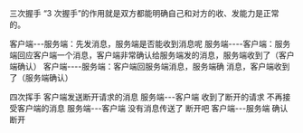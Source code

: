 三次握手
“3 次握手”的作用就是双方都能明确自己和对方的收、发能力是正常的。

客户端---服务端：先发消息，服务端是否能收到消息呢
服务端----客户端：服务端回应客户端一个消息，客户端非常确认给服务端发的消息，服务端收到了（客户端确认）
客户端----服务端：客户端回服务端消息，服务端确
消息，客户端收到了（服务端确认）

四次挥手
客户端发送断开请求的消息
服务端---客户端 收到了断开的请求 不再接受客户端的消息
服务端---客户端 没有消息传送了 断开吧
客户端---服务端 确认断开
